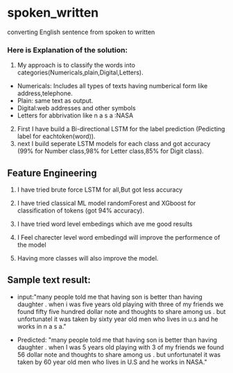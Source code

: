 # spoken_written
converting English sentence from spoken to written


### Here is Explanation of the solution:
1. My approach is to classify the words into categories(Numericals,plain,Digital,Letters).
* Numericals: Includes all types of texts having numberical form like address,telephone.
* Plain: same text as output.
* Digital:web addresses and other symbols
* Letters for abbrivation like n a s a :NASA
2. First I have build a Bi-directional LSTM for the label prediction (Pedicting label for eachtoken(word)).
3. next I build seperate LSTM models for each class and got accuracy (99% for Number class,98% for Letter class,85% for Digit class).

## Feature Engineering
1. I have tried brute force LSTM for all,But got less accuracy
2. I have tried classical ML model randomForest and XGboost for classification of tokens (got 94% accuracy).
3. I have tried word level embedings which ave me good results

4. I Feel charecter level word embedingd will improve the performence of the model
5. Having more classes will also improve the model.

## Sample text result:
* input:"many people told me that having son is better than having daughter . when i was five years old playing with three of my friends we found fifty five hundred dollar note and thoughts to share among us . but unfortunatel it was taken by sixty year old men who lives in u.s and he works in n a s a."

* Predicted: "many people told me that having son is better than having daughter . when I was 5 years old playing with 3 of my friends we found 56 dollar note and thoughts to share among us . but unfortunatel it was taken by 60 year old men who lives in U.S and he works in NASA."



